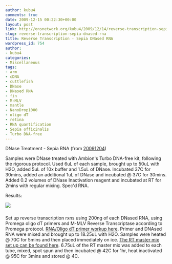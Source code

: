 ```yaml
---
author: kubu4
comments: true
date: 2009-12-15 00:22:30+00:00
layout: post
link: http://onsnetwork.org/kubu4/2009/12/14/reverse-transcription-sepia-dnased-rna/
slug: reverse-transcription-sepia-dnased-rna
title: Reverse Transcription - Sepia DNased RNA
wordpress_id: 754
author:
- kubu4
categories:
- Miscellaneous
tags:
- arm
- cDNA
- cuttlefish
- DNase
- DNased RNA
- fin
- M-MLV
- mantle
- NanoDrop1000
- oligo dT
- retina
- RNA quantification
- Sepia officinalis
- Turbo DNA-free
---
```


DNase Treatment - Sepia RNA (from [20091204](/Sam%27s+Working+Notebook+Nov-Dec+2009#sjw20091204))

Samples were DNase treated with Ambion's Turbo DNA-free kit, following the rigorous protocol. Used 6uL of each sample, brought up to 50uL with H2O, added 5uL of 10x buffer and 1.5uL of DNase. Incubated 37C for 30mins, added an additional 1uL of DNase and incubated @ 37C for 30mins. Added 0.2 volumes of DNase Inactivation reagent and incubated at RT for 2mins with regular mixing. Spec'd RNA.

Results:

![](http://eagle.fish.washington.edu/Arabidopsis/RNA%20Spec%20Readings/20091214%20DNased%20RNA%20SJW.jpg)





### 



Set up reverse transcription rxns using 200ng of each DNased RNA, using Promega oligo dT primers and M-MLV Reverse Transcriptase according to Promega protocol. [RNA/Oligo dT primer workup here](https://spreadsheets.google.com/ccc?key=tx1K7KtLV-E1ELVS8JdlEBA&hl=en). Primer and DNAsed RNA were mixed and brought up to 18.25uL with H2O. Samples were heated @ 70C for 5mins and then placed immediately on ice. [The RT master mix set up can be found here](http://eagle.fish.washington.edu/Arabidopsis/Notebook%20Workup%20Files/20091214-01.jpg). 6.75uL of the RT master mix was added to each tube, mixed, spot spun and then incubated @ 42C for 1hr, heat inactivated @ 95C for 3mins and stored @ 4C.
